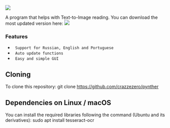 ![](https://buymeacoffee.com/crazze)

A program that helps with Text-to-Image reading.
You can download the most updated version here: ![](https://github.com/juosu/pynther/releases)
### Features
* ` Support for Russian, English and Portuguese`
* ` Auto update functions`
* ` Easy and simple GUI`

Cloning
-------
To clone this repository:
git clone https://github.com/crazzezero/pynther

Dependencies on Linux / macOS
-----------------------------
You can install the required libraries following the command (Ubuntu and its derivatives):
sudo apt install tesseract-ocr










